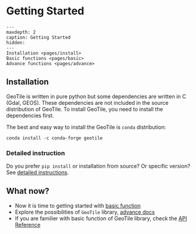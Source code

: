 # Getting Started

```{toctree}
---
maxdepth: 2
caption: Getting Started
hidden:
---
Installation <pages/install>
Basic functions <pages/basic>
Advance functions <pages/advance>
```

## Installation

GeoTile is written in pure python but some dependencies are written in C (Gdal, GEOS). These dependencies are not included in the source distribution of GeoTile. To install GeoTile, you need to install the dependencies first.

The best and easy way to install the GeoTile is `conda` distribution:

```shell
conda install -c conda-forge geotile
```

### Detailed instruction

Do you prefer `pip install` or installation from source? Or specific version? See [detailed instructions](pages/install).

## What now?

- Now it is time to getting started with [basic function](pages/basic)
- Explore the possibilities of `GeoTile` library, [advance docs](pages/advance)
- If you are familier with basic function of GeoTile library, check the [API Reference](reference/modules)
